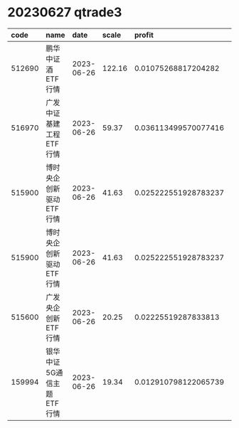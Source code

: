 
# 20230627 qtrade3
 | code | name | date | scale | profit | pattern | success_rate | success_cnt | fund_cnt | 
 | :----- | :----- | :----- | :----- | :----- | :----- | :----- | :----- | :----- | 
 | 512690 | 鹏华中证酒ETF行情 | 2023-06-26 | 122.16 | 0.01075268817204282 | 000011**** | 0.9285714285714286 | 13 | 14 | 
 | 516970 | 广发中证基建工程ETF行情 | 2023-06-26 | 59.37 | 0.036113499570077416 | 00001***** | 0.875 | 14 | 16 | 
 | 515900 | 博时央企创新驱动ETF行情 | 2023-06-26 | 41.63 | 0.025222551928783237 | 00001***** | 0.8518518518518519 | 23 | 27 | 
 | 515900 | 博时央企创新驱动ETF行情 | 2023-06-26 | 41.63 | 0.025222551928783237 | 000011**** | 0.8571428571428571 | 12 | 14 | 
 | 515600 | 广发央企创新ETF行情 | 2023-06-26 | 20.25 | 0.02225519287833813 | 000011**** | 0.8461538461538461 | 11 | 13 | 
 | 159994 | 银华中证5G通信主题ETF行情 | 2023-06-26 | 19.34 | 0.012910798122065739 | 001111**** | 0.9285714285714286 | 13 | 14 | 
